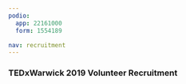 ```yaml
---
podio:
  app: 22161000
  form: 1554189

nav: recruitment
---
```


### TEDxWarwick 2019 Volunteer Recruitment
